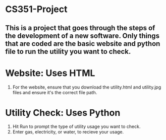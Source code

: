 # CS351-Project

## This is a project that goes through the steps of the development of a new software. Only things that are coded are the basic website and python file to run the utility you want to check.


# Website: Uses HTML
1) For the website, ensure that you download the utility.html and utility.jpg files and ensure it's the correct file path.

# Utility Check: Uses Python
1) Hit Run to prompt the type of utility usage you want to check.
2) Enter gas, electricity, or water, to recieve your usage.